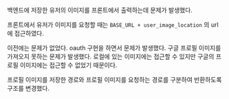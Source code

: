 
백엔드에 저장한 유저의 이미지를 프론트에서 출력하는데 문제가 발생했다.

프론트에서 유저가 이미지를 요청할 때는 `BASE_URL + user_image_location` 의 url에 접근하였다. 

이전에는 문제가 없었다. oauth 구현을 하면서 문제가 발생했다. 구글 프로필 이미지를 가져오지 못하는 문제가 발생했다. 로컬에 있는 이미지에는 접근할 수 있지만 구글의 프로필 이미지에는 접근할 수 없었기 때문이다.

프로필 이미지를 저장한 경로와 프로필 이미지를 요청하는 경로를 구분하여 반환하도록 구조를 변경했다.